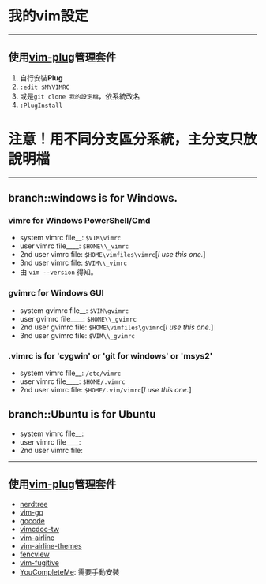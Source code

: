 # 我的vim設定
------
## 使用[vim-plug](https://github.com/junegunn/vim-plug)管理套件
 1. 自行安裝**Plug**
 2. `:edit $MYVIMRC`
 3. 或是`git clone 我的設定檔`，依系統改名
 4. `:PlugInstall`

# 注意！用不同分支區分系統，主分支只放說明檔
------
## branch::windows is for Windows.
### **vimrc** for Windows PowerShell/Cmd
 - system vimrc file__: `$VIM\vimrc`
 - user vimrc file____: `$HOME\\_vimrc`
 - 2nd user vimrc file: `$HOME\vimfiles\vimrc`[_I use this one._]  
 - 3nd user vimrc file: `$VIM\\_vimrc`
 - 由 `vim --version` 得知。

### **gvimrc** for Windows GUI
 - system gvimrc file__: `$VIM\gvimrc`
 - user gvimrc file____: `$HOME\\_gvimrc`
 - 2nd user gvimrc file: `$HOME\vimfiles\gvimrc`[_I use this one._]
 - 3nd user gvimrc file: `$VIM\\_gvimrc`

### **.vimrc** is for 'cygwin' or 'git for windows' or 'msys2'
 - system vimrc file__: `/etc/vimrc`
 - user vimrc file____: `$HOME/.vimrc`
 - 2nd user vimrc file: `$HOME/.vim/vimrc`[_I use this one._]

## branch::Ubuntu is for Ubuntu
 - system vimrc file__:
 - user vimrc file____:
 - 2nd user vimrc file:
---
## 使用[vim-plug](https://github.com/junegunn/vim-plug)管理套件
 - [nerdtree](https://github.com/scrooloose/nerdtree)
 - [vim-go](https://github.com/fatih/vim-go)
 - [gocode](https://github.com/nsf/gocode)
 - [vimcdoc-tw](https://github.com/chusiang/vimcdoc-tw)
 - [vim-airline](https://github.com/vim-airline/vim-airline)
 - [vim-airline-themes](https://github.com/vim-airline/vim-airline-themes)
 - [fencview](https://github.com/mbbill/fencview)
 - [vim-fugitive](https://github.com/tpope/vim-fugitive)
 - [YouCompleteMe](https://github.com/Valloric/YouCompleteMe): 需要手動安裝
